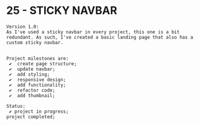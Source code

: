# 25 - STICKY NAVBAR

    Version 1.0:
    As I've used a sticky navbar in every project, this one is a bit redundant. As such, I've created a basic landing page that also has a custom sticky navbar.


    Project milestones are:
     ✔  create page structure;
     ✔  update navbar;
     ✔  add styling;
     ✔  responsive design;
     ✔  add functionality;
     ✔  refactor code;
     ✔  add thumbnail;

    Status:
     ✔ project in progress;
    project completed;
